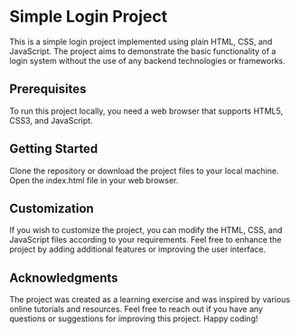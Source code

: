 # Simple Login Project
This is a simple login project implemented using plain HTML, CSS, and JavaScript. 
The project aims to demonstrate the basic functionality of a login system without the use of any backend technologies or frameworks.

## Prerequisites
To run this project locally, you need a web browser that supports HTML5, CSS3, and JavaScript.

## Getting Started
Clone the repository or download the project files to your local machine.
Open the index.html file in your web browser.

## Customization
If you wish to customize the project, you can modify the HTML, CSS, and JavaScript files according to your requirements.
Feel free to enhance the project by adding additional features or improving the user interface.

## Acknowledgments
The project was created as a learning exercise and was inspired by various online tutorials and resources.
Feel free to reach out if you have any questions or suggestions for improving this project. Happy coding!

